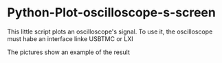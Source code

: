 # Python-Plot-oscilloscope-s-screen
This little script plots an oscilloscope's signal.
To use it, the oscilloscope must habe an interface linke USBTMC or LXI

The pictures show an example of the result

